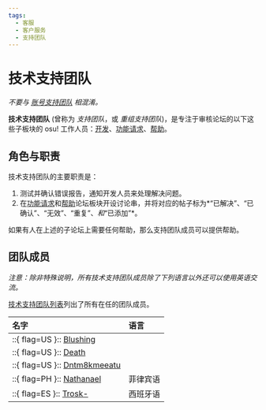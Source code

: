 ```yaml
---
tags:
  - 客服
  - 客户服务
  - 支持团队
---
```


# 技术支持团队

*不要与 [账号支持团队](/wiki/People/Account_support_team) 相混淆。*

**技术支持团队** (曾称为 *支持团队*，或 *重组支持团队*)，是专注于审核论坛的以下这些子板块的 osu! 工作人员：[开发](https://osu.ppy.sh/community/forums/2)、[功能请求](https://osu.ppy.sh/community/forums/4)、[帮助](https://osu.ppy.sh/community/forums/5)。

## 角色与职责

技术支持团队的主要职责是：

1. 测试并确认错误报告，通知开发人员来处理解决问题。
2. 在[功能请求](https://osu.ppy.sh/community/forums/4)和[帮助](https://osu.ppy.sh/community/forums/5)论坛板块开设讨论串，并将对应的帖子标为*“已解决”、“已确认”、“无效”、“重复”、*和*“已添加”*。

如果有人在上述的子论坛上需要任何帮助，那么支持团队成员可以提供帮助。

## 团队成员

*注意：除非特殊说明，所有技术支持团队成员除了下列语言以外还可以使用英语交流。*

[技术支持团队列表](https://osu.ppy.sh/groups/22)列出了所有在任的团队成员。

<!-- NOTE FOR TRANSLATORS: Translating this section is different from other parts of the osu! wiki. See https://github.com/ppy/osu-wiki/blob/master/meta/group-info/TRANSLATING.md#group-articles. -->

| 名字 | 语言 |
| :-- | :-- |
| ::{ flag=US }:: [Blushing](https://osu.ppy.sh/users/5927823) |  |
| ::{ flag=US }:: [Death](https://osu.ppy.sh/users/3242450) |  |
| ::{ flag=US }:: [Dntm8kmeeatu](https://osu.ppy.sh/users/5428812) |  |
| ::{ flag=PH }:: [Nathanael](https://osu.ppy.sh/users/2295078) | 菲律宾语 |
| ::{ flag=ES }:: [Trosk-](https://osu.ppy.sh/users/3469385) | 西班牙语 |
